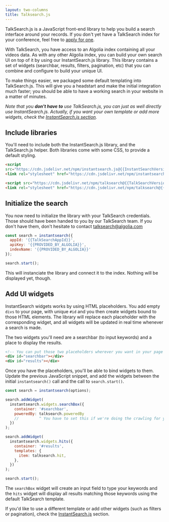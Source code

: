 ```yaml
---
layout: two-columns
title: Talksearch.js
---
```


TalkSearch.js is a JavaScript front-end library to help you build a search
interface around your records. If you don't yet have a TalkSearch index for your
conference, feel free to [apply for one][1].

With TalkSearch, you have access to an Algolia index containing all your videos
data. As with any other Algolia index, you can build your own search UI on top
of it by using our InstantSearch.js library. This library contains a set of
widgets (searchbar, results, filters, pagination, etc) that you can combine and
configure to build your unique UI.

To make things easier, we packaged some default templating into TalkSearch.js.
This will give you a headstart and make the initial integration much faster;
you should be able to have a working search in your website in a matter of
minutes.

_Note that you __don't have to__ use TalkSearch.js, you can just as well
directly use InstantSearch.js. Actually, if you want your own template or add
more widgets, check the [InstantSearch.js section][2]._

## Include libraries

You'll need to include both the InstantSearch.js library, and the TalkSearch.js
helper. Both libraries come with some CSS, to provide a default styling.

```html
<script
src="https://cdn.jsdelivr.net/npm/instantsearch.js@{{InstantSearchVersion}}"></script>
<link rel="stylesheet" href="https://cdn.jsdelivr.net/npm/instantsearch.js@{{InstantSearchVersion}}/dist/instantsearch.min.css">

<script src="https://cdn.jsdelivr.net/npm/talksearch@{{TalkSearchVersion}}/dist/talksearch.min.js"></script>
<link rel="stylesheet" href="https://cdn.jsdelivr.net/npm/talksearch@{{TalkSearchVersion}}/dist/talksearch.min.css">
```

## Initialize the search

You now need to initialize the library with your TalkSearch credentials. Those
should have been handed to you by our TalkSearch team. If you don't have them,
don't hesitate to contact [talksearch@algolia.com][3]

```javascript
const search = instantsearch({
  appId: '{{TalkSearchAppId}}',
  apiKey: '{{PROVIDED_BY_ALGOLIA}}',
  indexName: '{{PROVIDED_BY_ALGOLIA}}'
});

search.start();
```

This will instanciate the library and connect it to the index. Nothing will be
displayed yet, though.

## Add UI widgets

InstantSearch widgets works by using HTML placeholders. You add empty `divs` to
your page, with unique `#id` and you then create widgets bound to those HTML
elements. The library will replace each placeholder with the corresponding
widget, and all widgets will be updated in real time whenever a search is made.

The two widgets you'll need are a searchbar (to input keywords) and
a place to display the results.

```html
<!-- You can put those two placeholders wherever you want in your page -->
<div id="searchbar"></div>
<div id="results"></div>
```

Once you have the placeholders, you'll be able to bind widgets to them. Update
the previous JavaScript snippet, and add the widgets between the initial
`instantsearch()` call and the call to `search.start()`.

```javascript
const search = instantsearch(options);

search.addWidget(
  instantsearch.widgets.searchBox({
    container: '#searchbar',
    poweredBy: talksearch.poweredBy 
    //         ^ You have to set this if we're doing the crawling for you
  })
);

search.addWidget(
  instantsearch.widgets.hits({
    container: '#results',
    templates: {
      item: talksearch.hit,
    },
  })
);

search.start();
```

The `searchBox` widget will create an input field to type your keywords and the
`hits` widget will display all results matching those keywords using the default
TalkSearch template.

If you'd like to use a different template or add other widgets (such as filters
or pagination), check the [InstantSearch.js][2] section.


[1]: ./scraper.html#how-to-apply
[2]: ./instantsearch-js.html
[3]: mailto:talksearch@algolia.com
